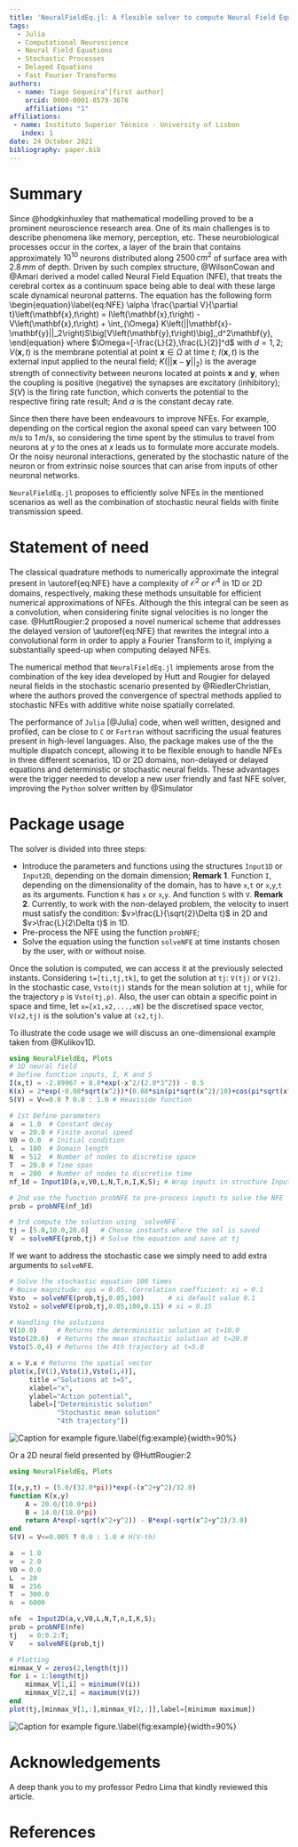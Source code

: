 ```yaml
---
title: 'NeuralFieldEq.jl: A flexible solver to compute Neural Field Equations in several scenarios'
tags:
  - Julia
  - Computational Neuroscience
  - Neural Field Equations
  - Stochastic Processes
  - Delayed Equations
  - Fast Fourier Transforms
authors:
  - name: Tiago Sequeira^[first author]
    orcid: 0000-0001-8579-3676
    affiliation: "1"
affiliations:
 - name: Instituto Superior Técnico - University of Lisbon
   index: 1
date: 24 October 2021
bibliography: paper.bib
---
```


# Summary

Since @hodgkinhuxley that mathematical modelling proved to be a prominent neuroscience research area. One of its main challenges is to describe phenomena like memory, perception, etc. These neurobiological processes occur in the cortex, a layer of the brain that contains approximately $10^{10}$ neurons distributed along $2500\,cm^2$ of surface area with $2.8\,mm$ of depth. Driven by such complex structure, @WilsonCowan and @Amari derived a model called Neural Field Equation (NFE), that treats the cerebral cortex as a continuum space being able to deal with these large scale dynamical neuronal patterns. The equation has the following form
\begin{equation}\label{eq:NFE}
  \alpha \frac{\partial V}{\partial t}\left(\mathbf{x},t\right) = I\left(\mathbf{x},t\right) - V\left(\mathbf{x},t\right) + \int_{\Omega} K\left(||\mathbf{x}-\mathbf{y}||_2\right)S\big[V\left(\mathbf{y},t\right)\big]\,\,d^2\mathbf{y},
\end{equation}
where $\Omega=[-\frac{L}{2},\frac{L}{2}]^d$ with $d=1,2$; $V(\mathbf{x},t)$ is the membrane potential at point $\mathbf{x} \in \Omega$ at time $t$; $I(\mathbf{x},t)$ is the external input applied to the neural field; $K\left(||\mathbf{x}-\mathbf{y}||_2\right)$ is the average strength of connectivity between neurons located at points $\mathbf{x}$ and $\mathbf{y}$, when the coupling is positive (negative) the synapses are excitatory (inhibitory); $S(V)$ is the firing rate function, which converts the potential to the respective firing rate result; And $\alpha$ is the constant decay rate.

Since then there have been endeavours to improve NFEs. For example, depending on the cortical region the axonal speed can vary between $100\,m/s$ to $1\,m/s$, so considering the time spent by the stimulus to travel from neurons at $y$ to the ones at $x$ leads us to formulate more accurate models. Or the noisy neuronal interactions, generated by the stochastic nature of the neuron or from extrinsic noise sources that can arise from inputs of other neuronal networks.

`NeuralFieldEq.jl` proposes to efficiently solve NFEs in the mentioned scenarios as well as the combination of stochastic neural fields with finite transmission speed.

# Statement of need

The classical quadrature methods to numerically approximate the integral present in \autoref{eq:NFE} have a complexity of $\mathcal{O}^{2}$ or $\mathcal{O}^{4}$ in 1D or 2D domains, respectively, making these methods unsuitable for efficient numerical approximations of NFEs. Although the this integral can be seen as a convolution, when considering finite signal velocities is no longer the case. @HuttRougier:2 proposed a novel numerical scheme that addresses the delayed version of \autoref{eq:NFE} that rewrites the integral into a convolutional form in order to apply a Fourier Transform to it, implying a substantially speed-up when computing delayed NFEs.

The numerical method that `NeuralFieldEq.jl` implements arose from the combination of the key idea developed by Hutt and Rougier for delayed neural fields in the stochastic scenario presented by @RiedlerChristian, where the authors proved the convergence of spectral methods applied to stochastic NFEs with additive white noise spatially correlated.

The performance of `Julia` [@Julia] code, when well written, designed and profiled, can be close to `C` or `Fortran` without sacrificing the usual features present in high-level languages. Also, the package makes use of the the multiple dispatch concept, allowing it to be flexible enough to handle NFEs in three different scenarios, 1D or 2D domains, non-delayed or delayed equations and deterministic or stochastic neural fields. These advantages were the trigger needed to develop a new user friendly and fast NFE solver, improving the `Python` solver written by @Simulator

# Package usage

The solver is divided into three steps:
- Introduce the parameters and functions using the structures `Input1D` or `Input2D`, depending on the domain dimension;
  **Remark 1**. Function `I`, depending on the dimensionality of the domain, has to have `x`,`t` or `x`,`y`,`t` as its arguments. Function `K` has `x` or `x`,`y`. And function `S` with `V`.
  **Remark 2**. Currently, to work with the non-delayed problem, the velocity to insert must satisfy the condition: $v>\frac{L}{\sqrt{2}\Delta t}$ in 2D and $v>\frac{L}{2\Delta t}$ in 1D.
- Pre-process the NFE using the function `probNFE`;
- Solve the equation using the function `solveNFE` at time instants chosen by the user, with or without noise.

Once the solution is computed, we can access it at the previously selected instants. Considering `t=[ti,tj,tk]`, to get the solution at `tj`: `V(tj)` or `V(2)`. In the stochastic case, `Vsto(tj)` stands for the mean solution at `tj`, while for the trajectory `p` is `Vsto(tj,p)`. Also, the user can obtain a specific point in space and time, let `x=[x1,x2,...,xN]` be the discretised space vector, `V(x2,tj)` is the solution's value at `(x2,tj)`.

To illustrate the code usage we will discuss an one-dimensional example taken from @Kulikov1D.
```julia
using NeuralFieldEq, Plots
# 1D neural field
# Define function inputs, I, K and S
I(x,t) = -2.89967 + 8.0*exp(-x^2/(2.0*3^2)) - 0.5
K(x) = 2*exp(-0.08*sqrt(x^2))*(0.08*sin(pi*sqrt(x^2)/10)+cos(pi*sqrt(x^2)/10))
S(V) = V<=0.0 ? 0.0 : 1.0 # Heaviside function

# 1st Define parameters
a  = 1.0  # Constant decay      
v  = 20.0 # Finite axonal speed
V0 = 0.0  # Initial condition
L  = 100  # Domain length
N  = 512  # Number of nodes to discretise space
T  = 20.0 # Time span
n  = 200  # Number of nodes to discretise time
nf_1d = Input1D(a,v,V0,L,N,T,n,I,K,S); # Wrap inputs in structure Input1D

# 2nd use the function probNFE to pre-process inputs to solve the NFE
prob = probNFE(nf_1d)

# 3rd compute the solution using `solveNFE`.
tj = [5.0,10.0,20.0]   # Choose instants where the sol is saved
V  = solveNFE(prob,tj) # Solve the equation and save at tj
```
If we want to address the stochastic case we simply need to add extra arguments to `solveNFE`.
```julia
# Solve the stochastic equation 100 times
# Noise magnitude: eps = 0.05. Correlation coefficient: xi = 0.1
Vsto  = solveNFE(prob,tj,0.05,100)      # xi default value 0.1
Vsto2 = solveNFE(prob,tj,0.05,100,0.15) # xi = 0.15

# Handling the solutions
V(10.0)     # Returns the deterministic solution at t=10.0
Vsto(20.0)  # Returns the mean stochastic solution at t=20.0
Vsto(5.0,4) # Returns the 4th trajectory at t=5.0

x = V.x # Returns the spatial vector
plot(x,[V(1),Vsto(1),Vsto(1,4)],
     title ="Solutions at t=5",
     xlabel="x",
     ylabel="Action potential",
     label=["Deterministic solution"
            "Stochastic mean solution"
            "4th trajectory"])
```
![Caption for example figure.\label{fig:example}](plots1D.png){width=90%}

Or a 2D neural field presented by @HuttRougier:2
```julia
using NeuralFieldEq, Plots

I(x,y,t) = (5.0/(32.0*pi))*exp(-(x^2+y^2)/32.0)
function K(x,y)
    A = 20.0/(10.0*pi)
    B = 14.0/(18.0*pi)
    return A*exp(-sqrt(x^2+y^2)) - B*exp(-sqrt(x^2+y^2)/3.0)
end
S(V) = V<=0.005 ? 0.0 : 1.0 # H(V-th)

a  = 1.0
v  = 2.0
V0 = 0.0
L  = 20
N  = 256
T  = 300.0
n  = 6000

nfe  = Input2D(a,v,V0,L,N,T,n,I,K,S);
prob = probNFE(nfe)
tj   = 0:0.2:T;
V    = solveNFE(prob,tj)

# Plotting
minmax_V = zeros(2,length(tj))
for i = 1:length(tj)
    minmax_V[1,i] = minimum(V(i))
    minmax_V[2,i] = maximum(V(i))
end
plot(tj,[minmax_V[1,:],minmax_V[2,:]],label=[minimum maximum])
```
![Caption for example figure.\label{fig:example}](plots2D.png){width=90%}

# Acknowledgements

A deep thank you to my professor Pedro Lima that kindly reviewed this article.

# References
